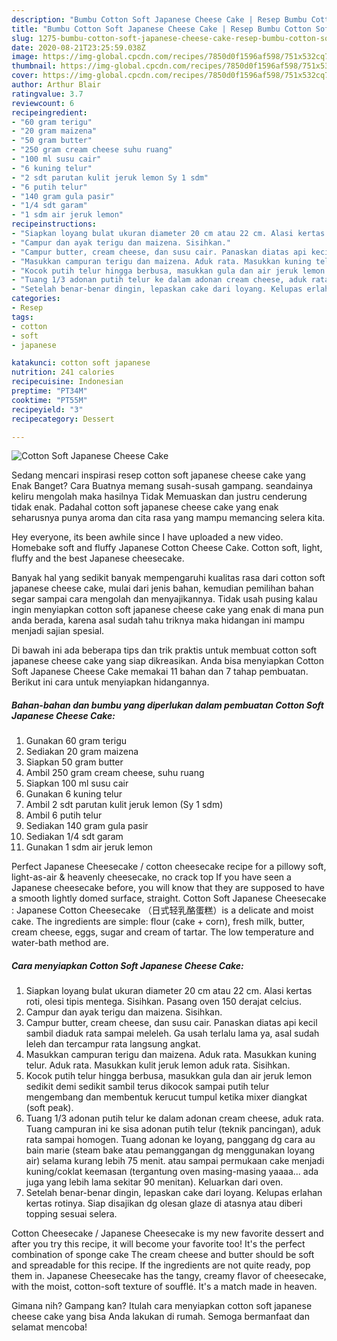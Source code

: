 ```yaml
---
description: "Bumbu Cotton Soft Japanese Cheese Cake | Resep Bumbu Cotton Soft Japanese Cheese Cake Yang Bikin Ngiler"
title: "Bumbu Cotton Soft Japanese Cheese Cake | Resep Bumbu Cotton Soft Japanese Cheese Cake Yang Bikin Ngiler"
slug: 1275-bumbu-cotton-soft-japanese-cheese-cake-resep-bumbu-cotton-soft-japanese-cheese-cake-yang-bikin-ngiler
date: 2020-08-21T23:25:59.038Z
image: https://img-global.cpcdn.com/recipes/7850d0f1596af598/751x532cq70/cotton-soft-japanese-cheese-cake-foto-resep-utama.jpg
thumbnail: https://img-global.cpcdn.com/recipes/7850d0f1596af598/751x532cq70/cotton-soft-japanese-cheese-cake-foto-resep-utama.jpg
cover: https://img-global.cpcdn.com/recipes/7850d0f1596af598/751x532cq70/cotton-soft-japanese-cheese-cake-foto-resep-utama.jpg
author: Arthur Blair
ratingvalue: 3.7
reviewcount: 6
recipeingredient:
- "60 gram terigu"
- "20 gram maizena"
- "50 gram butter"
- "250 gram cream cheese suhu ruang"
- "100 ml susu cair"
- "6 kuning telur"
- "2 sdt parutan kulit jeruk lemon Sy 1 sdm"
- "6 putih telur"
- "140 gram gula pasir"
- "1/4 sdt garam"
- "1 sdm air jeruk lemon"
recipeinstructions:
- "Siapkan loyang bulat ukuran diameter 20 cm atau 22 cm. Alasi kertas roti, olesi tipis mentega. Sisihkan. Pasang oven 150 derajat celcius."
- "Campur dan ayak terigu dan maizena. Sisihkan."
- "Campur butter, cream cheese, dan susu cair. Panaskan diatas api kecil sambil diaduk rata sampai meleleh. Ga usah terlalu lama ya, asal sudah leleh dan tercampur rata langsung angkat."
- "Masukkan campuran terigu dan maizena. Aduk rata. Masukkan kuning telur. Aduk rata. Masukkan kulit jeruk lemon aduk rata. Sisihkan."
- "Kocok putih telur hingga berbusa, masukkan gula dan air jeruk lemon sedikit demi sedikit sambil terus dikocok sampai putih telur mengembang dan membentuk kerucut tumpul ketika mixer diangkat (soft peak)."
- "Tuang 1/3 adonan putih telur ke dalam adonan cream cheese, aduk rata. Tuang campuran ini ke sisa adonan putih telur (teknik pancingan), aduk rata sampai homogen. Tuang adonan ke loyang, panggang dg cara au bain marie (steam bake atau pemanggangan dg menggunakan loyang air) selama kurang lebih 75 menit. atau sampai permukaan cake menjadi kuning/coklat keemasan (tergantung oven masing-masing yaaaa... ada juga yang lebih lama sekitar 90 menitan). Keluarkan dari oven."
- "Setelah benar-benar dingin, lepaskan cake dari loyang. Kelupas erlahan kertas rotinya. Siap disajikan dg olesan glaze di atasnya atau diberi topping sesuai selera."
categories:
- Resep
tags:
- cotton
- soft
- japanese

katakunci: cotton soft japanese 
nutrition: 241 calories
recipecuisine: Indonesian
preptime: "PT34M"
cooktime: "PT55M"
recipeyield: "3"
recipecategory: Dessert

---
```



![Cotton Soft Japanese Cheese Cake](https://img-global.cpcdn.com/recipes/7850d0f1596af598/751x532cq70/cotton-soft-japanese-cheese-cake-foto-resep-utama.jpg)

Sedang mencari inspirasi resep cotton soft japanese cheese cake yang Enak Banget? Cara Buatnya memang susah-susah gampang. seandainya keliru mengolah maka hasilnya Tidak Memuaskan dan justru cenderung tidak enak. Padahal cotton soft japanese cheese cake yang enak seharusnya punya aroma dan cita rasa yang mampu memancing selera kita.

Hey everyone, its been awhile since I have uploaded a new video. Homebake soft and fluffy Japanese Cotton Cheese Cake. Cotton soft, light, fluffy and the best Japanese cheesecake.

Banyak hal yang sedikit banyak mempengaruhi kualitas rasa dari cotton soft japanese cheese cake, mulai dari jenis bahan, kemudian pemilihan bahan segar sampai cara mengolah dan menyajikannya. Tidak usah pusing kalau ingin menyiapkan cotton soft japanese cheese cake yang enak di mana pun anda berada, karena asal sudah tahu triknya maka hidangan ini mampu menjadi sajian spesial.


Di bawah ini ada beberapa tips dan trik praktis untuk membuat cotton soft japanese cheese cake yang siap dikreasikan. Anda bisa menyiapkan Cotton Soft Japanese Cheese Cake memakai 11 bahan dan 7 tahap pembuatan. Berikut ini cara untuk menyiapkan hidangannya.

<!--inarticleads1-->

##### Bahan-bahan dan bumbu yang diperlukan dalam pembuatan Cotton Soft Japanese Cheese Cake:

1. Gunakan 60 gram terigu
1. Sediakan 20 gram maizena
1. Siapkan 50 gram butter
1. Ambil 250 gram cream cheese, suhu ruang
1. Siapkan 100 ml susu cair
1. Gunakan 6 kuning telur
1. Ambil 2 sdt parutan kulit jeruk lemon (Sy 1 sdm)
1. Ambil 6 putih telur
1. Sediakan 140 gram gula pasir
1. Sediakan 1/4 sdt garam
1. Gunakan 1 sdm air jeruk lemon


Perfect Japanese Cheesecake / cotton cheesecake recipe for a pillowy soft, light-as-air &amp; heavenly cheesecake, no crack top If you have seen a Japanese cheesecake before, you will know that they are supposed to have a smooth lightly domed surface, straight. Cotton Soft Japanese Cheesecake : Japanese Cotton Cheesecake （日式轻乳酪蛋糕）is a delicate and moist cake. The ingredients are simple: flour (cake + corn), fresh milk, butter, cream cheese, eggs, sugar and cream of tartar. The low temperature and water-bath method are. 

<!--inarticleads2-->

##### Cara menyiapkan Cotton Soft Japanese Cheese Cake:

1. Siapkan loyang bulat ukuran diameter 20 cm atau 22 cm. Alasi kertas roti, olesi tipis mentega. Sisihkan. Pasang oven 150 derajat celcius.
1. Campur dan ayak terigu dan maizena. Sisihkan.
1. Campur butter, cream cheese, dan susu cair. Panaskan diatas api kecil sambil diaduk rata sampai meleleh. Ga usah terlalu lama ya, asal sudah leleh dan tercampur rata langsung angkat.
1. Masukkan campuran terigu dan maizena. Aduk rata. Masukkan kuning telur. Aduk rata. Masukkan kulit jeruk lemon aduk rata. Sisihkan.
1. Kocok putih telur hingga berbusa, masukkan gula dan air jeruk lemon sedikit demi sedikit sambil terus dikocok sampai putih telur mengembang dan membentuk kerucut tumpul ketika mixer diangkat (soft peak).
1. Tuang 1/3 adonan putih telur ke dalam adonan cream cheese, aduk rata. Tuang campuran ini ke sisa adonan putih telur (teknik pancingan), aduk rata sampai homogen. Tuang adonan ke loyang, panggang dg cara au bain marie (steam bake atau pemanggangan dg menggunakan loyang air) selama kurang lebih 75 menit. atau sampai permukaan cake menjadi kuning/coklat keemasan (tergantung oven masing-masing yaaaa... ada juga yang lebih lama sekitar 90 menitan). Keluarkan dari oven.
1. Setelah benar-benar dingin, lepaskan cake dari loyang. Kelupas erlahan kertas rotinya. Siap disajikan dg olesan glaze di atasnya atau diberi topping sesuai selera.


Cotton Cheesecake / Japanese Cheesecake is my new favorite dessert and after you try this recipe, it will become your favorite too! It&#39;s the perfect combination of sponge cake The cream cheese and butter should be soft and spreadable for this recipe. If the ingredients are not quite ready, pop them in. Japanese Cheesecake has the tangy, creamy flavor of cheesecake, with the moist, cotton-soft texture of soufflé. It&#39;s a match made in heaven. 

Gimana nih? Gampang kan? Itulah cara menyiapkan cotton soft japanese cheese cake yang bisa Anda lakukan di rumah. Semoga bermanfaat dan selamat mencoba!

